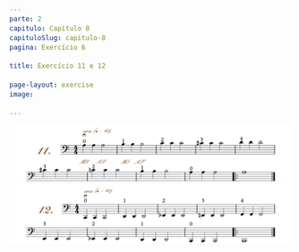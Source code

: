 ```yaml
---
parte: 2
capitulo: Capítulo 8
capituloSlug: capitulo-8
pagina: Exercício 6

title: Exercício 11 e 12

page-layout: exercise
image:

---
```


<img src="/assets/graphics/content/2_1_3_11.png"/>
<img src="/assets/graphics/content/2_1_3_12.png"/>
